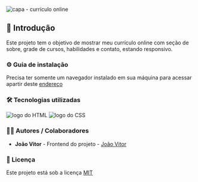 ![capa - currículo online](https://github.com/JoaoVitor2004/curriculo-online/assets/143558833/df459edf-f2d5-41b5-a6bf-9fa87ab630db)

## 🎯 Introdução

Este projeto tem o objetivo de mostrar meu currículo online com seção de sobre, grade de cursos, habilidades e contato, estando responsivo.

### ⚙ Guia de instalação

Precisa ter somente um navegador instalado em sua máquina para acessar apartir deste [endereço](https://JoaoVitor2004.github.io/curriculo-online)

### 🛠 Tecnologias utilizadas

<div>
  <img src="https://img.shields.io/badge/HTML5-E34F26?style=for-the-badge&logo=html5&logoColor=white" alt="logo do HTML">
  <img src="https://img.shields.io/badge/CSS3-1572B6?style=for-the-badge&logo=css3&logoColor=white" alt="logo do CSS">
</div>

### 👨‍💻 Autores / Colaboradores

- **João Vitor** - Frontend do projeto - [João Vitor](https://linkedin.com/in/joão-vitor-souzaa)

### 📃 Licença

Este projeto está sob a licença [MIT]()
